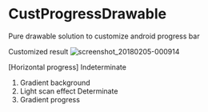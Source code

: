 # CustProgressDrawable
Pure drawable solution to customize android progress bar

Customized result
![screenshot_20180205-000914](https://user-images.githubusercontent.com/3983418/35779628-5952f4ec-0a0b-11e8-91c8-07fb9531b739.png)

[Horizontal progress]
Indeterminate
1. Gradient background
2. Light scan effect
Determinate
1. Gradient progress

